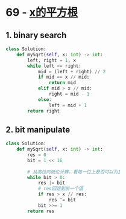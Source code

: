 # 69 - [x的平方根](https://leetcode.com/problems/sqrtx/)


## 1. binary search
```python
class Solution:
    def mySqrt(self, x: int) -> int:
        left, right = 1, x
        while left <= right:
            mid = (left + right) // 2
            if mid == x // mid:
                return mid
            elif mid > x // mid:
                right = mid - 1
            else:
                left = mid + 1
        return right
```

## 2. bit manipulate
```python
class Solution:
    def mySqrt(self, x: int) -> int:
        res = 0
        bit = 1 << 16
        
        # 从高位向低位计算，看每一位上是否可以为1
        while bit > 0:
            res |= bit
            # res回退到前一个值
            if res > x // res:
                res ^= bit
            bit >>= 1
        return res
```